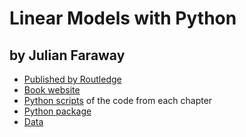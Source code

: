 # Linear Models with Python

## by Julian Faraway

- [Published by Routledge](https://www.routledge.com/Linear-Models-with-Python/Faraway/p/book/9781138483958)
- [Book website](https://julianfaraway.github.io/LMP/)
- [Python scripts](pyscripts/) of the code from each chapter
- [Python package](https://pypi.org/project/faraway/)
- [Data](data/)


